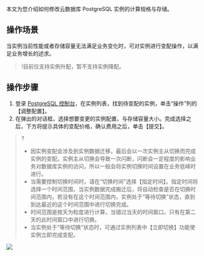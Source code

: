 本文为您介绍如何修改云数据库 PostgreSQL 实例的计算规格与存储。

## 操作场景
当实例当前性能或者存储容量无法满足业务变化时，可对实例进行变配操作，以满足业务增长的述求。

>!目前仅支持实例升配，暂不支持实例降配。

## 操作步骤
1. 登录 [PostgreSQL 控制台](https://console.cloud.tencent.com/postgres)，在实例列表，找到待变配的实例，单击“操作”列的【调整配置】。
2. 在弹出的对话框，选择想要变更的实例配置，与存储容量大小。完成选择之后，下方将提示具体的变配价格，确认费用之后，单击【提交】。
>?
>- 因实例变配会涉及到实例数据迁移，最后会以一次实例主从切换而完成实例的变配。实例主从切换会导致一次闪断，闪断会一定程度的影响业务对数据库实例的访问，所以一般会将实例切换时间设置在业务低峰时进行。
>- 当需要控制切换时间时，请在“切换时间”选择【指定时间】。指定时间将选择一个时间范围，当实例数据完成搬迁后，将自动检查是否在切换时间范围内，若没有在这个时间范围内，实例处于“等待切换”状态，直到到达最近的这个时间范围中进行切换完成。
>- 时间范围是按天为粒度进行计算，当错过当天的时间窗口。只有在第二天的此时间窗口中进行切换。
>- 当实例处于“等待切换”状态时，可通过实例列表中【立即切换】功能使实例立即完成变配。
>
![](https://main.qcloudimg.com/raw/d7d05157d08583e66b0b71f98e557197.png)

